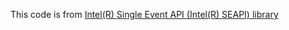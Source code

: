 This code is from [Intel(R) Single Event API (Intel(R) SEAPI) library](https://github.com/intel/IntelSEAPI)
